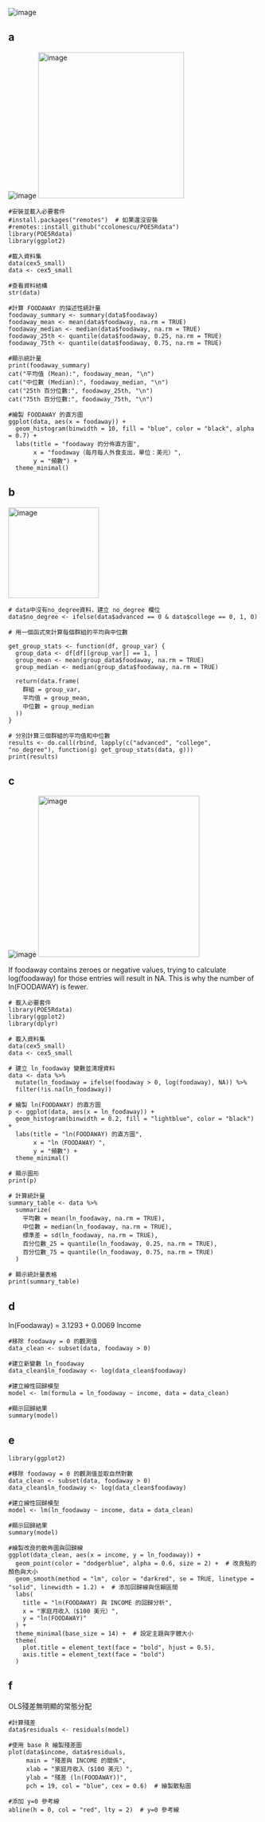 ![image](https://github.com/user-attachments/assets/dacfb9a0-91cf-4db8-91bd-a3fc009bf946)

## a
![image](https://github.com/user-attachments/assets/ed69be50-9d51-44db-8f9c-a3ed2dfaa947)
<img width="293" alt="image" src="https://github.com/user-attachments/assets/ba8cb35e-821d-47e3-b2ba-0483e55fe13f" />

```
#安裝並載入必要套件
#install.packages("remotes")  # 如果還沒安裝
#remotes::install_github("ccolonescu/POE5Rdata")
library(POE5Rdata)
library(ggplot2)

#載入資料集
data(cex5_small)
data <- cex5_small

#查看資料結構
str(data)

#計算 FOODAWAY 的描述性統計量
foodaway_summary <- summary(data$foodaway)
foodaway_mean <- mean(data$foodaway, na.rm = TRUE)
foodaway_median <- median(data$foodaway, na.rm = TRUE)
foodaway_25th <- quantile(data$foodaway, 0.25, na.rm = TRUE)
foodaway_75th <- quantile(data$foodaway, 0.75, na.rm = TRUE)

#顯示統計量
print(foodaway_summary)
cat("平均值 (Mean):", foodaway_mean, "\n")
cat("中位數 (Median):", foodaway_median, "\n")
cat("25th 百分位數:", foodaway_25th, "\n")
cat("75th 百分位數:", foodaway_75th, "\n")

#繪製 FOODAWAY 的直方圖
ggplot(data, aes(x = foodaway)) +
  geom_histogram(binwidth = 10, fill = "blue", color = "black", alpha = 0.7) +
  labs(title = "foodaway 的分佈直方圖",
       x = "foodaway（每月每人外食支出，單位：美元）",
       y = "頻數") +
  theme_minimal()
```
## b
<img width="182" alt="image" src="https://github.com/user-attachments/assets/f5132366-27ec-4e32-8fd0-bf10a2ea6fb1" />

```
# data中沒有no_degree資料，建立 no_degree 欄位
data$no_degree <- ifelse(data$advanced == 0 & data$college == 0, 1, 0)

# 用一個函式來計算每個群組的平均與中位數

get_group_stats <- function(df, group_var) {
  group_data <- df[df[[group_var]] == 1, ]
  group_mean <- mean(group_data$foodaway, na.rm = TRUE)
  group_median <- median(group_data$foodaway, na.rm = TRUE)
  
  return(data.frame(
    群組 = group_var,
    平均值 = group_mean,
    中位數 = group_median
  ))
}

# 分別計算三個群組的平均值和中位數
results <- do.call(rbind, lapply(c("advanced", "college", "no_degree"), function(g) get_group_stats(data, g)))
print(results)
```

## c
![image](https://github.com/user-attachments/assets/6e1507d2-d9ca-4998-8052-2cf59f4af9f2)
<img width="324" alt="image" src="https://github.com/user-attachments/assets/80bedc35-cd6f-4e3b-9f5d-9ddc5c23d0ee" />

If foodaway contains zeroes or negative values, trying to calculate log(foodaway) for those entries will result in NA. 
This is why the number of ln(FOODAWAY) is fewer.

```
# 載入必要套件
library(POE5Rdata)
library(ggplot2)
library(dplyr)

# 載入資料集
data(cex5_small)
data <- cex5_small

# 建立 ln_foodaway 變數並清理資料
data <- data %>%
  mutate(ln_foodaway = ifelse(foodaway > 0, log(foodaway), NA)) %>%
  filter(!is.na(ln_foodaway))

# 繪製 ln(FOODAWAY) 的直方圖
p <- ggplot(data, aes(x = ln_foodaway)) +
  geom_histogram(binwidth = 0.2, fill = "lightblue", color = "black") +
  labs(title = "ln(FOODAWAY) 的直方圖",
       x = "ln（FOODAWAY）",
       y = "頻數") +
  theme_minimal()

# 顯示圖形
print(p)

# 計算統計量
summary_table <- data %>%
  summarize(
    平均數 = mean(ln_foodaway, na.rm = TRUE),
    中位數 = median(ln_foodaway, na.rm = TRUE),
    標準差 = sd(ln_foodaway, na.rm = TRUE),
    百分位數_25 = quantile(ln_foodaway, 0.25, na.rm = TRUE),
    百分位數_75 = quantile(ln_foodaway, 0.75, na.rm = TRUE)
  )

# 顯示統計量表格
print(summary_table)
```

## d

ln(Foodaway) = 3.1293 + 0.0069  Income

```
#移除 foodaway = 0 的觀測值
data_clean <- subset(data, foodaway > 0)

#建立新變數 ln_foodaway
data_clean$ln_foodaway <- log(data_clean$foodaway)

#建立線性回歸模型
model <- lm(formula = ln_foodaway ~ income, data = data_clean)

#顯示回歸結果
summary(model)
```

## e

```
library(ggplot2)

#移除 foodaway = 0 的觀測值並取自然對數
data_clean <- subset(data, foodaway > 0)
data_clean$ln_foodaway <- log(data_clean$foodaway)

#建立線性回歸模型
model <- lm(ln_foodaway ~ income, data = data_clean)

#顯示回歸結果
summary(model)

#繪製改良的散佈圖與回歸線
ggplot(data_clean, aes(x = income, y = ln_foodaway)) +
  geom_point(color = "dodgerblue", alpha = 0.6, size = 2) +  # 改良點的顏色與大小
  geom_smooth(method = "lm", color = "darkred", se = TRUE, linetype = "solid", linewidth = 1.2) +  # 添加回歸線與信賴區間
  labs(
    title = "ln(FOODAWAY) 與 INCOME 的回歸分析",
    x = "家庭月收入（$100 美元）",
    y = "ln(FOODAWAY)"
  ) +
  theme_minimal(base_size = 14) +  # 設定主題與字體大小
  theme(
    plot.title = element_text(face = "bold", hjust = 0.5),
    axis.title = element_text(face = "bold")
  )
```

## f

OLS殘差無明顯的常態分配

```
#計算殘差
data$residuals <- residuals(model)

#使用 base R 繪製殘差圖
plot(data$income, data$residuals,
     main = "殘差與 INCOME 的關係",
     xlab = "家庭月收入（$100 美元）",
     ylab = "殘差 (ln(FOODAWAY))",
     pch = 19, col = "blue", cex = 0.6)  # 繪製散點圖

#添加 y=0 參考線
abline(h = 0, col = "red", lty = 2)  # y=0 參考線
```
